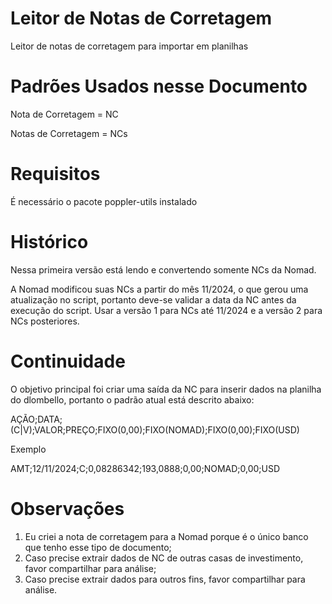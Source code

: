 # Leitor de Notas de Corretagem
Leitor de notas de corretagem para importar em planilhas

# Padrões Usados nesse Documento
Nota de Corretagem = NC

Notas de Corretagem = NCs

# Requisitos
É necessário o pacote poppler-utils instalado

# Histórico
Nessa primeira versão está lendo e convertendo somente NCs da Nomad.

A Nomad modificou suas NCs a partir do mês 11/2024, o que gerou uma atualização no script, portanto deve-se validar a data da NC antes da execução do script.
Usar a versão 1 para NCs até 11/2024 e a versão 2 para NCs posteriores.

# Continuidade
O objetivo principal foi criar uma saída da NC para inserir dados na planilha do dlombello, portanto o padrão atual está descrito abaixo:

AÇÃO;DATA;(C|V);VALOR;PREÇO;FIXO(0,00);FIXO(NOMAD);FIXO(0,00);FIXO(USD)

Exemplo

AMT;12/11/2024;C;0,08286342;193,0888;0,00;NOMAD;0,00;USD

# Observações
1. Eu criei a nota de corretagem para a Nomad porque é o único banco que tenho esse tipo de documento;
2. Caso precise extrair dados de NC de outras casas de investimento, favor compartilhar para análise;
3. Caso precise extrair dados para outros fins, favor compartilhar para análise.

